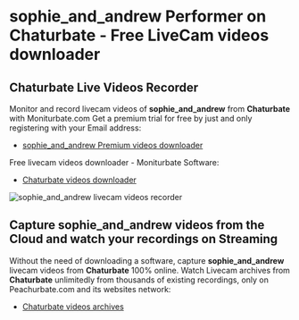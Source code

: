 # sophie_and_andrew Performer on Chaturbate - Free LiveCam videos downloader

## Chaturbate Live Videos Recorder

Monitor and record livecam videos of **sophie_and_andrew** from **Chaturbate** with Moniturbate.com
Get a premium trial for free by just and only registering with your Email address:
* [sophie_and_andrew Premium videos downloader](https://moniturbate.com/request-demo-licence-key.html)

Free livecam videos downloader - Moniturbate Software:
* [Chaturbate videos downloader](https://moniturbate.com/moniturbate-download-software.html)

![sophie_and_andrew livecam videos recorder](https://peachurnet.com/templates/moniturbate-software.png)


## Capture sophie_and_andrew videos from the Cloud and watch your recordings on Streaming

Without the need of downloading a software, capture **sophie_and_andrew** livecam videos from **Chaturbate** 100% online.
Watch Livecam archives from **Chaturbate** unlimitedly from thousands of existing recordings, only on Peachurbate.com and its websites network:
* [Chaturbate videos archives](https://peachurnet.com/)